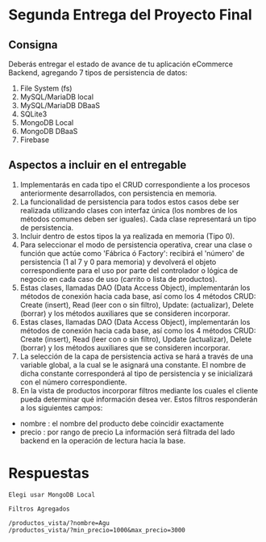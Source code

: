# Segunda Entrega del Proyecto Final

## Consigna

Deberás entregar el estado de avance de tu aplicación eCommerce Backend, agregando 7 tipos de persistencia de datos:

1) File System (fs)
2) MySQL/MariaDB local
3) MySQL/MariaDB DBaaS
4) SQLite3
5) MongoDB Local
6) MongoDB DBaaS
7) Firebase


## Aspectos a incluir en el entregable 

1) Implementarás en cada tipo el CRUD correspondiente a los procesos anteriormente desarrollados, con persistencia en memoria.
2) La funcionalidad de persistencia para todos estos casos debe ser realizada utilizando clases con interfaz única (los nombres de los métodos comunes deben ser iguales). Cada clase representará un tipo de persistencia. 
3) Incluir dentro de estos tipos la ya realizada en memoria (Tipo 0).
4) Para seleccionar el modo de persistencia operativa, crear una clase o función que actúe como 'Fábrica ó Factory': recibirá el 'número' de persistencia (1 al 7 y 0 para memoria) y devolverá el objeto correspondiente para el uso por parte del controlador o lógica de negocio en cada caso de uso (carrito o lista de productos).
5) Estas clases, llamadas DAO (Data Access Object), implementarán los métodos de conexión hacia cada base, así como los 4 métodos CRUD: Create (insert), Read (leer con o sin filtro), Update: (actualizar), Delete (borrar) y los métodos auxiliares que se consideren incorporar.
6) Estas clases, llamadas DAO (Data Access Object), implementarán los métodos de conexión hacia cada base, así como los 4 métodos CRUD: Create (insert), Read (leer con o sin filtro), Update (actualizar), Delete (borrar) y los métodos auxiliares que se consideren incorporar.
7) La selección de la capa de persistencia activa se hará a través de una variable global, a la cual se le asignará una constante. El nombre de dicha constante corresponderá al tipo de persistencia y se inicializará con el número correspondiente.
8) En la vista de productos incorporar filtros mediante los cuales el cliente pueda determinar qué información desea ver. Estos filtros responderán a los siguientes campos: 
- nombre : el nombre del producto debe coincidir exactamente
- precio : por rango de precio
La información será filtrada del lado backend en la operación de lectura hacia la base.

# Respuestas

	Elegi usar MongoDB Local

	Filtros Agregados

	/productos_vista/?nombre=Agu
	/productos_vista/?min_precio=1000&max_precio=3000



